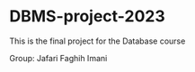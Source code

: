 # DBMS-project-2023
This is the final project for the Database course

Group: 
    Jafari
    Faghih
    Imani

